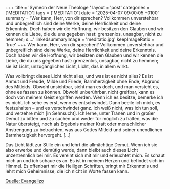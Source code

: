 +++
title = 'Symeon der Neue Theologe  '
layout = 'post'
categories = ['MEDITATIO']
tags = ['MEDITATIO']
date = '2025-04-07 09:00:05 +0100'
summary = 'Wer kann, Herr, von dir sprechen? Vollkommen unverstehbar und unbegreiflich sind deine Werke, deine Herrlichkeit und deine Erkenntnis. Doch haben wir die Hoffnung, wir besitzen den Glauben und wir kennen die Liebe, die du uns gegeben hast: grenzenlos, unsagbar, nicht zu hemmen; s....'
linkedsummaryImage = 'meditatio.jpg'
keepImageRatio = 'true'
+++
Wer kann, Herr, von dir sprechen? Vollkommen unverstehbar und unbegreiflich sind deine Werke, deine Herrlichkeit und deine Erkenntnis. Doch haben wir die Hoffnung, wir besitzen den Glauben und wir kennen die Liebe, die du uns gegeben hast: grenzenlos, unsagbar, nicht zu hemmen; sie ist Licht, unzugängliches Licht, Licht, das in allem wirkt.<!--more-->
 
Was vollbringt dieses Licht nicht alles, und was ist es nicht alles? Es ist Anmut und Freude, Milde und Friede, Barmherzigkeit ohne Ende, Abgrund des Mitleids. Obwohl unsichtbar, sieht man es doch, und man versteht es, ohne es fassen zu können. Obwohl unberührbar, nicht greifbar, kann es doch von meinem Geist ergriffen werden. Wenn ich es besitze, bemerke ich es nicht. Ich sehe es erst, wenn es entschwindet. Dann beeile ich mich, es festzuhalten – und es verschwindet ganz. Ich weiß nicht, was ich tun soll, und verzehre mich [in Sehnsucht]. Ich lerne, unter Tränen und in großer Demut zu bitten und zu suchen und weder für möglich zu halten, was die Natur übersteigt, noch als Ergebnis meiner Kraft oder menschlicher Anstrengung zu betrachten, was aus Gottes Mitleid und seiner unendlichen Barmherzigkeit hervorgeht. […]
 
Das Licht lädt zur Stille ein und lehrt die allmächtige Demut. Wenn ich sie also erwerbe und demütig werde, dann bleibt auch dieses Licht unzertrennlich bei mir. Es vereint sich mit mir und erleuchtet mich. Es schaut mich an und ich schaue es an. Es ist in meinem Herzen und befindet sich im Himmel. Es offenbart mir die Heiligen Schriften, bringt mir Erkenntnis und lehrt mich Geheimnisse, die ich nicht in Worte fassen kann.


[Quelle: Evangelizo](https://evangeliumtagfuertag.org/DE/gospel)
